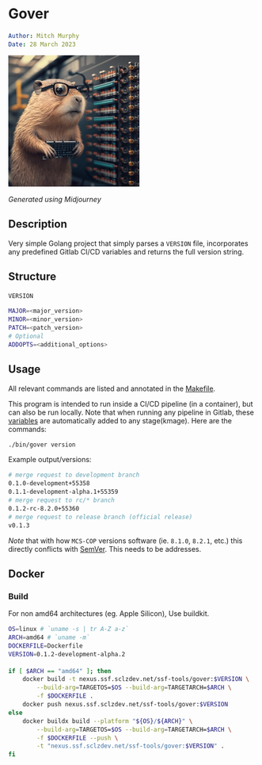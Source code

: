 # Gover

```yaml
Author: Mitch Murphy
Date: 28 March 2023
```

![gover gopher](media/gopher-gover.jpg)

_Generated using Midjourney_

## Description

Very simple Golang project that simply parses a `VERSION` file, incorporates any predefined Gitlab CI/CD variables and returns the full version string.  

## Structure

`VERSION`

```bash
MAJOR=<major_version>
MINOR=<minor_version>
PATCH=<patch_version>
# Optional
ADDOPTS=<additional_options>
```

## Usage

All relevant commands are listed and annotated in the [Makefile](Makefile).

This program is intended to run inside a CI/CD pipeline (in a container), but can also be run locally. Note that when running any pipeline in Gitlab, these [variables](https://docs.gitlab.com/ee/ci/variables/predefined_variables.html) are automatically added to any stage(kmage). Here are the commands:

```bash
./bin/gover version
```

Example output/versions: 

```bash
# merge request to development branch
0.1.0-development+55358
0.1.1-development-alpha.1+55359
# merge request to rc/* branch
0.1.2-rc-8.2.0+55360
# merge request to release branch (official release)
v0.1.3
```

_Note_ that with how `MCS-COP` versions software (ie. `8.1.0`, `8.2.1`, etc.) this directly conflicts with [SemVer](https://semver.org). This needs to be addresses.

## Docker

### Build

For non amd64 architectures (eg. Apple Silicon), Use buildkit.

```bash
OS=linux # `uname -s | tr A-Z a-z`
ARCH=amd64 # `uname -m`
DOCKERFILE=Dockerfile
VERSION=0.1.2-development-alpha.2

if [ $ARCH == "amd64" ]; then
    docker build -t nexus.ssf.sclzdev.net/ssf-tools/gover:$VERSION \
        --build-arg=TARGETOS=$OS --build-arg=TARGETARCH=$ARCH \
        -f $DOCKERFILE .
    docker push nexus.ssf.sclzdev.net/ssf-tools/gover:$VERSION
else
    docker buildx build --platform "${OS}/${ARCH}" \
        --build-arg=TARGETOS=$OS --build-arg=TARGETARCH=$ARCH \
        -f $DOCKERFILE --push \
        -t "nexus.ssf.sclzdev.net/ssf-tools/gover:$VERSION" .
fi
```